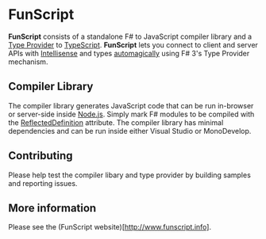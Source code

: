 # FunScript

**FunScript** consists of a standalone F# to JavaScript compiler library and a [Type Provider](http://msdn.microsoft.com/en-us/library/hh156509.aspx) to [TypeScript](http://typescriptlang.org/).
**FunScript** lets you connect to client and server APIs with [Intellisense](http://en.wikipedia.org/wiki/IntelliSense) and types [automagically](http://www.urbandictionary.com/define.php?term=automagically) using F# 3's Type Provider mechanism.

## Compiler Library

The compiler library generates JavaScript code that can be run in-browser or server-side inside [Node.js](http://nodejs.org/).
Simply mark F# modules to be compiled with the [ReflectedDefinition](http://msdn.microsoft.com/en-us/library/ee353643.aspx) attribute. 
The compiler library has minimal dependencies and can be run inside either Visual Studio or MonoDevelop.

## Contributing

Please help test the compiler libary and type provider by building samples and reporting issues.

## More information

Please see the (FunScript website)[http://www.funscript.info].